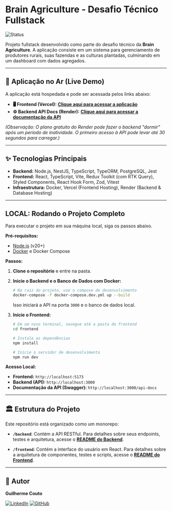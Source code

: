 # Brain Agriculture - Desafio Técnico Fullstack

![Status](https://img.shields.io/badge/status-Concluído%20e%20Deploy%20Realizado-brightgreen)

Projeto fullstack desenvolvido como parte do desafio técnico da **Brain Agriculture**. A aplicação consiste em um sistema para gerenciamento de produtores rurais, suas fazendas e as culturas plantadas, culminando em um dashboard com dados agregados.

---

## 🚀 Aplicação no Ar (Live Demo)

A aplicação está hospedada e pode ser acessada pelos links abaixo:

-   **🖥️ Frontend (Vercel):** **[Clique aqui para acessar a aplicação](https://brain-agriculture-test-seven.vercel.app/)**
-   **⚙️ Backend API Docs (Render):** **[Clique aqui para acessar a documentação da API](https://brain-agriculture-api-c5cj.onrender.com/api-docs)**

*(Observação: O plano gratuito do Render pode fazer o backend "dormir" após um período de inatividade. O primeiro acesso à API pode levar até 30 segundos para carregar.)*

---

## ✨ Tecnologias Principais

-   **Backend:** Node.js, NestJS, TypeScript, TypeORM, PostgreSQL, Jest
-   **Frontend:** React, TypeScript, Vite, Redux Toolkit (com RTK Query), Styled Components, React Hook Form, Zod, Vitest
-   **Infraestrutura:** Docker, Vercel (Frontend Hosting), Render (Backend & Database Hosting)

---

##  LOCAL: Rodando o Projeto Completo

Para executar o projeto em sua máquina local, siga os passos abaixo.

**Pré-requisitos:**
-   [Node.js](https://nodejs.org/) (v20+)
-   [Docker](https://www.docker.com/products/docker-desktop/) e Docker Compose

**Passos:**

1.  **Clone o repositório** e entre na pasta.

2.  **Inicie o Backend e o Banco de Dados com Docker:**
    ```bash
    # Na raiz do projeto, use o compose de desenvolvimento
    docker-compose -f docker-compose.dev.yml up --build
    ```
    Isso iniciará a API na porta `3000` e o banco de dados local.

3.  **Inicie o Frontend:**
    ```bash
    # Em um novo terminal, navegue até a pasta do frontend
    cd frontend

    # Instale as dependências
    npm install

    # Inicie o servidor de desenvolvimento
    npm run dev
    ```

**Acesso Local:**
-   **Frontend:** `http://localhost:5173`
-   **Backend (API):** `http://localhost:3000`
- **Documentação da API (Swagger):** `http://localhost:3000/api-docs`


---

## 🏛️ Estrutura do Projeto

Este repositório está organizado como um monorepo:

-   **`/backend`**: Contém a API RESTful. Para detalhes sobre seus endpoints, testes e arquitetura, acesse o **[README do Backend](./backend/README.md)**.

-   **`/frontend`**: Contém a interface do usuário em React. Para detalhes sobre a arquitetura de componentes, testes e scripts, acesse o **[README do Frontend](./frontend/README.md)**.

---

## 👤 Autor

**Guilherme Couto**

[![LinkedIn](https://img.shields.io/badge/LinkedIn-0077B5?style=for-the-badge&logo=linkedin&logoColor=white)](https://www.linkedin.com/in/guilhermehcj/)
[![GitHub](https://img.shields.io/badge/GitHub-100000?style=for-the-badge&logo=github&logoColor=white)](https://github.com/Guilherme-Jesus)
